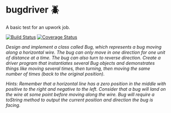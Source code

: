 # bugdriver :beetle:
A basic test for an upwork job.

[![Build Status](https://travis-ci.org/dalifreire/bugdriver.svg?branch=master)](https://travis-ci.org/dalifreire/bugdriver)
[![Coverage Status](https://coveralls.io/repos/github/dalifreire/bugdriver/badge.svg?branch=master)](https://coveralls.io/github/dalifreire/bugdriver?branch=master)

*Design and implement a class called Bug, which represents a bug moving along a horizontal wire. The bug can only move in one direction for one unit of distance at a time. The bug can also turn to reverse direction. Create a driver program that instantiates several Bug objects and demonstrates things like moving several times, then turning, then moving the same number of times (back to the original position).*

*Hints: Remember that a horizontal line has a zero position in the middle with positive to the right and negative to the left. Consider that a bug will land on the wire at some point before moving along the wire. Bug will require a toString method to output the current position and direction the bug is facing.*
